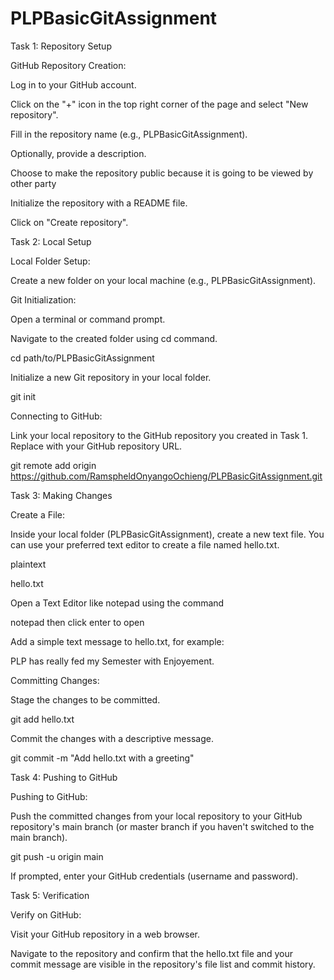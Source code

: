 # PLPBasicGitAssignment

Task 1: Repository Setup

GitHub Repository Creation:

Log in to your GitHub account.

Click on the "+" icon in the top right corner of the page and select "New repository".

Fill in the repository name (e.g., PLPBasicGitAssignment).

Optionally, provide a description.

Choose to make the repository public because it is going to be viewed by other party

Initialize the repository with a README file.

Click on "Create repository".


Task 2: Local Setup

Local Folder Setup:

Create a new folder on your local machine (e.g., PLPBasicGitAssignment).

Git Initialization:

Open a terminal or command prompt.

Navigate to the created folder using cd command.

cd path/to/PLPBasicGitAssignment

Initialize a new Git repository in your local folder.


git init

Connecting to GitHub:

Link your local repository to the GitHub repository you created in Task 1. Replace <repository-url> with your GitHub repository URL.


git remote add origin https://github.com/RamspheldOnyangoOchieng/PLPBasicGitAssignment.git

Task 3: Making Changes

Create a File:

Inside your local folder (PLPBasicGitAssignment), create a new text file. You can use your preferred text editor to create a file named hello.txt.

plaintext

hello.txt

Open a Text Editor like notepad using the command

notepad then click enter to open

Add a simple text message to hello.txt, for example:

PLP has really fed my Semester with Enjoyement.

Committing Changes:

Stage the changes to be committed.


git add hello.txt

Commit the changes with a descriptive message.


git commit -m "Add hello.txt with a greeting"

Task 4: Pushing to GitHub

Pushing to GitHub:

Push the committed changes from your local repository to your GitHub repository's main branch (or master branch if you haven't switched to the main branch).


git push -u origin main

If prompted, enter your GitHub credentials (username and password).

Task 5: Verification

Verify on GitHub:

Visit your GitHub repository in a web browser.

Navigate to the repository and confirm that the hello.txt file and your commit message are visible in the repository's file list and commit history.